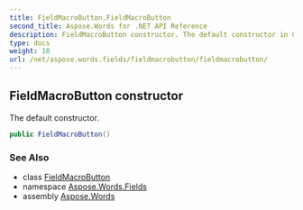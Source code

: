```yaml
---
title: FieldMacroButton.FieldMacroButton
second_title: Aspose.Words for .NET API Reference
description: FieldMacroButton constructor. The default constructor in C#.
type: docs
weight: 10
url: /net/aspose.words.fields/fieldmacrobutton/fieldmacrobutton/
---
```

## FieldMacroButton constructor

The default constructor.

```csharp
public FieldMacroButton()
```

### See Also

* class [FieldMacroButton](../)
* namespace [Aspose.Words.Fields](../../fieldmacrobutton/)
* assembly [Aspose.Words](../../../)
